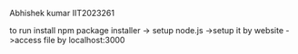 Abhishek kumar
IIT2023261

to run
install npm package installer -> setup node.js ->setup it by website ->access file by localhost:3000
